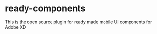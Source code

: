 # ready-components
This is the open source plugin for ready made mobile UI components for Adobe XD.
